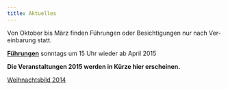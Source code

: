 ```yaml
---
title: Aktuelles
---
```


Von Oktober bis März finden Führungen oder Besichtigungen nur nach Ver-einbarung statt.

[**Führungen**](/fuehrungen/) sonntags um 15 Uhr wieder ab April 2015

**Die Veranstaltungen 2015 werden in Kürze hier erscheinen.**
    

[Weihnachtsbild 2014](/bildgedanken/weihnachten-2014/)